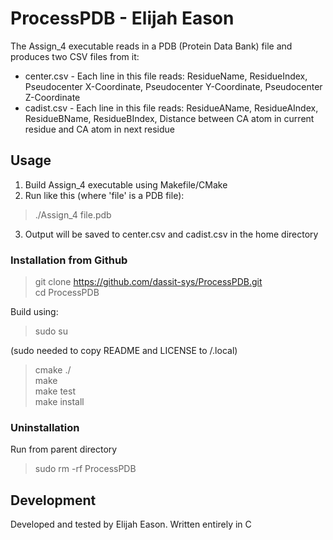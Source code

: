 # ProcessPDB - Elijah Eason

The Assign_4 executable reads in a PDB (Protein Data Bank) file and produces two CSV files from it:
- center.csv - Each line in this file reads: ResidueName, ResidueIndex, Pseudocenter X-Coordinate, Pseudocenter Y-Coordinate, Pseudocenter Z-Coordinate
- cadist.csv - Each line in this file reads: ResidueAName, ResidueAIndex, ResidueBName, ResidueBIndex, Distance between CA atom in current residue and CA atom in next residue

## Usage
1. Build Assign_4 executable using Makefile/CMake
2. Run like this (where 'file' is a PDB file):
> ./Assign_4 file.pdb
3. Output will be saved to center.csv and cadist.csv in the home directory

### Installation from Github
> git clone https://github.com/dassit-sys/ProcessPDB.git   
> cd ProcessPDB  
  

Build using:  
  

> sudo su   
  
(sudo needed to copy README and LICENSE to /.local)  
  
> cmake ./  
> make  
> make test  
> make install   

### Uninstallation
Run from parent directory
> sudo rm -rf ProcessPDB

## Development
Developed and tested by Elijah Eason. Written entirely in C
